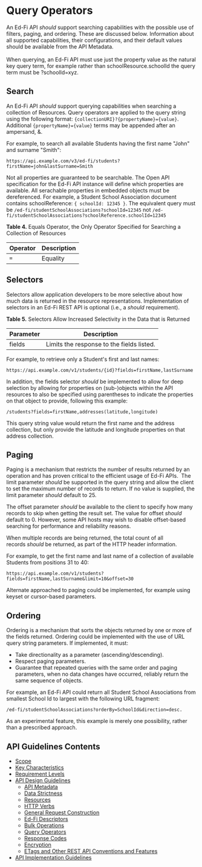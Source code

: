 # Query Operators

An Ed-Fi API _should_ support searching capabilities with the possible use of filters, paging,
and ordering. These are discussed below.  Information about all supported capabilities, their configurations, and their default values
should be available from the API Metadata. <br /><br />
When querying, an Ed-Fi API must use just the property value as the natural key query term, for example rather than schoolResource.schoolId
the query term must be ?schoolId=xyz. 

## Search

An Ed-Fi API _should_ support querying capabilities when searching a collection
of Resources. Query operators are applied to the query string using the
following format: `{collectionURI}?{propertyName}={value}`. Additional `{propertyName}={value}` terms may be appended after an ampersand, &.

For example, to search all available Students having the first name "John" and surname "Smith":

```none
https://api.example.com/v3/ed-fi/students?firstName=john&lastSurname=Smith
```

Not all properties are guaranteed to be searchable.  The Open API specification for the Ed-Fi API instance will define which properties are available.  All serachable properties in embedded objects must be dereferenced.  For example, a Student School Association document contains schoolReference: `{ schoolId: 12345 }`.  The equivalent query must be `/ed-fi/studentSchoolAssociations?schoolId=12345` not `/ed-fi/studentSchoolAssociations?schoolReference.schoolId=12345` 

**Table 4.** Equals Operator, the Only Operator Specified for Searching a
Collection of Resources

| Operator | Description |
| -------- | ----------- |
| `=`      | Equality    |

## Selectors

Selectors allow application developers to be more selective about how much data
is returned in the resource representations. Implementation of selectors in an
Ed-Fi REST API is optional (i.e., a _should_ requirement).

**Table 5.** Selectors Allow Increased Selectivity in the Data that is Returned

| Parameter | Description                               |
| --------- | ----------------------------------------- |
| fields    | Limits the response to the fields listed. |

For example, to retrieve only a Student's first and last names:

```none
https://api.example.com/v1/students/{id}?fields=firstName,lastSurname
```

In addition, the fields selector _should_ be implemented to allow for deep
selection by allowing for properties on (sub-)objects within the API resources
to also be specified using parentheses to indicate the properties on that object
to provide, following this example:

```none
/students?fields=firstName,addresses(latitude,longitude)
```

This query string value would return the first name and the address collection,
but only provide the latitude and longitude properties on that address
collection.

## Paging

Paging is a mechanism that restricts the number of results returned by an
operation and has proven critical to the efficient usage of Ed-Fi APIs.  The
limit parameter _should_ be supported in the query string and allow the client to
set the maximum number of records to return. If no value is supplied, the limit
parameter _should_ default to 25.

The offset parameter _should_ be available to the client to specify how many
records to skip when getting the result set. The value for offset _should_
default to 0.  However, some API hosts may wish to disable offset-based searching for performance and reliability reasons.

When multiple records are being returned, the total count of all
records _should_ be returned, as part of the HTTP header information.

For example, to get the first name and last name of a collection of available
Students from positions 31 to 40:

```none
https://api.example.com/v1/students?fields=firstName,lastSurname&limit=10&offset=30
```

Alternate approached to paging could be implemented, for example using keyset or cursor-based parameters.

## Ordering

Ordering is a mechanism that sorts the objects returned by one or more of the
fields returned.  Ordering could be implemented with the use of URL query string
parameters. If implemented, it must:

* Take directionality as a parameter (ascending/descending).
* Respect paging parameters.
* Guarantee that repeated queries with the same order and paging parameters,
  when no data changes have occurred, reliably return the same sequence of
  objects.

For example, an Ed-Fi API could return all Student School Associations from
smallest School Id to largest with the following URL fragment:

```none
/ed-fi/studentSchoolAssociations?orderBy=SchoolId&direction=desc.
```

As an experimental feature, this example is merely one possibility, rather than
a prescribed approach.

## API Guidelines Contents

* [Scope](../SCOPE.md)
* [Key Characteristics](../KEY-CHARACTERISTICS.md)
* [Requirement Levels](../REQUIREMENT-LEVELS.md)
* [API Design Guidelines](../API-DESIGN-GUIDELINES/README.md)
  * [API Metadata](API-METADATA.md)
  * [Data Strictness](DATA-STRICTNESS.md)
  * [Resources](RESOURCES.md)
  * [HTTP Verbs](HTTP-VERBS.md)
  * [General Request Construction](GENERAL-REQUEST-CONSTRUCTION.md)
  * [Ed-Fi Descriptors](ED-FI-DESCRIPTORS.md)
  * [Bulk Operations](BULK-OPERATIONS.md)
  * [Query Operators](QUERY-OPERATORS.md)
  * [Response Codes](RESPONSE-CODES.md)
  * [Encryption](ENCRYPTION.md)
  * [ETags and Other REST API Conventions and
  Features](ETAGS-OTHER-CONVENTIONS.md)
* [API Implementation Guidelines](../API-IMPLEMENTATION-GUIDELINES/README.md)
